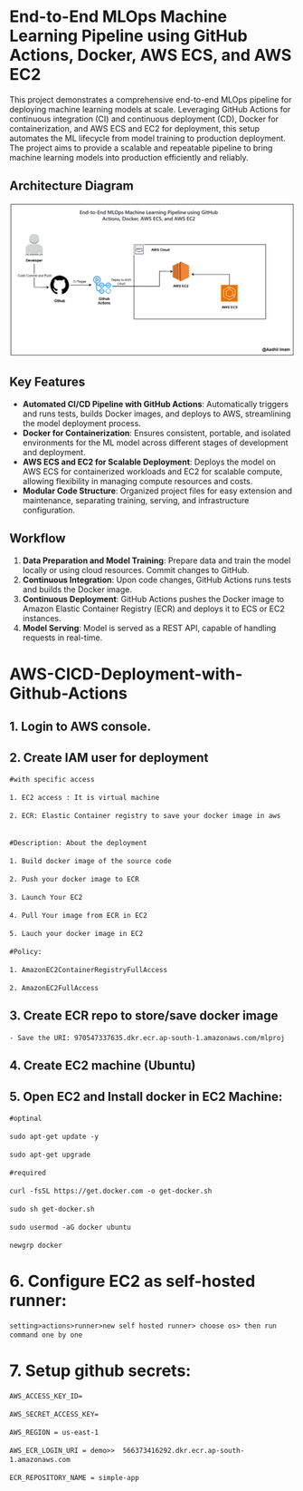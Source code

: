# End-to-End MLOps Machine Learning Pipeline using GitHub Actions, Docker, AWS ECS, and AWS EC2

This project demonstrates a comprehensive end-to-end MLOps pipeline for deploying machine learning models at scale. Leveraging GitHub Actions for continuous integration (CI) and continuous deployment (CD), Docker for containerization, and AWS ECS and EC2 for deployment, this setup automates the ML lifecycle from model training to production deployment. The project aims to provide a scalable and repeatable pipeline to bring machine learning models into production efficiently and reliably.

## Architecture Diagram
![architecture_diagram](https://github.com/aadhil96/End-to-End-Machine-Learning-Project/blob/616078693bb408602642e5f5ceca729255a0feff/cidcd.jpg)

## Key Features
- **Automated CI/CD Pipeline with GitHub Actions**: Automatically triggers and runs tests, builds Docker images, and deploys to AWS, streamlining the model deployment process.
- **Docker for Containerization**: Ensures consistent, portable, and isolated environments for the ML model across different stages of development and deployment.
- **AWS ECS and EC2 for Scalable Deployment**: Deploys the model on AWS ECS for containerized workloads and EC2 for scalable compute, allowing flexibility in managing compute resources and costs.
- **Modular Code Structure**: Organized project files for easy extension and maintenance, separating training, serving, and infrastructure configuration.

## Workflow
1. **Data Preparation and Model Training**: Prepare data and train the model locally or using cloud resources. Commit changes to GitHub.
2. **Continuous Integration**: Upon code changes, GitHub Actions runs tests and builds the Docker image.
3. **Continuous Deployment**: GitHub Actions pushes the Docker image to Amazon Elastic Container Registry (ECR) and deploys it to ECS or EC2 instances.
4. **Model Serving**: Model is served as a REST API, capable of handling requests in real-time.


# AWS-CICD-Deployment-with-Github-Actions

## 1. Login to AWS console.

## 2. Create IAM user for deployment

	#with specific access

	1. EC2 access : It is virtual machine

	2. ECR: Elastic Container registry to save your docker image in aws


	#Description: About the deployment

	1. Build docker image of the source code

	2. Push your docker image to ECR

	3. Launch Your EC2 

	4. Pull Your image from ECR in EC2

	5. Lauch your docker image in EC2

	#Policy:

	1. AmazonEC2ContainerRegistryFullAccess

	2. AmazonEC2FullAccess

	
## 3. Create ECR repo to store/save docker image
    - Save the URI: 970547337635.dkr.ecr.ap-south-1.amazonaws.com/mlproj

	
## 4. Create EC2 machine (Ubuntu) 

## 5. Open EC2 and Install docker in EC2 Machine:
	
	
	#optinal

	sudo apt-get update -y

	sudo apt-get upgrade
	
	#required

	curl -fsSL https://get.docker.com -o get-docker.sh

	sudo sh get-docker.sh

	sudo usermod -aG docker ubuntu

	newgrp docker
	
# 6. Configure EC2 as self-hosted runner:
    setting>actions>runner>new self hosted runner> choose os> then run command one by one


# 7. Setup github secrets:

    AWS_ACCESS_KEY_ID=

    AWS_SECRET_ACCESS_KEY=

    AWS_REGION = us-east-1

    AWS_ECR_LOGIN_URI = demo>>  566373416292.dkr.ecr.ap-south-1.amazonaws.com

    ECR_REPOSITORY_NAME = simple-app
